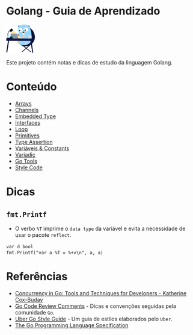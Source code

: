 # Golang - Guia de Aprendizado

<img src="./assets/desk.svg" alt="drawing" style="width:15%;"/>

Este projeto contém notas e dicas de estudo da linguagem Golang.

# Conteúdo

- [Arrays](./arrays/README.md)
- [Channels](./channels/README.md)
- [Embedded Type](./embedded_types/README.md)
- [Interfaces](./interfaces/README.md)
- [Loop](./loop/README.md)
- [Primitives](./primitives/README.md)
- [Type Assertion](./interfaces/type_assertion/README.md)
- [Variáveis & Constants](./var_const/README.md)
- [Variadic](./variadic/README.md)
- [Go Tools](./go_tools/README.md)
- [Style Code](./style_code/README.md)

# Dicas

## `fmt.Printf`

- O verbo `%T` imprime o `data type` da variável e evita a necessidade de usar o pacote `reflect`.

```golang
var d bool
fmt.Printf("var a %T = %+v\n", a, a)
```

# Referências

- [Concurrency in Go: Tools and Techniques for Developers - Katherine Cox-Buday](https://www.amazon.com/Concurrency-Go-Tools-Techniques-Developers/dp/1491941197)
- [Go Code Review Comments](https://go.dev/wiki/CodeReviewComments) - Dicas e convenções seguidas pela comunidade `Go`.
- [Uber Go Style Guide](https://github.com/uber-go/guide/blob/master/style.md) - Um guia de estilos elaborados pelo `Uber`.
- [The Go Programming Language Specification](https://go.dev/ref/spec)
